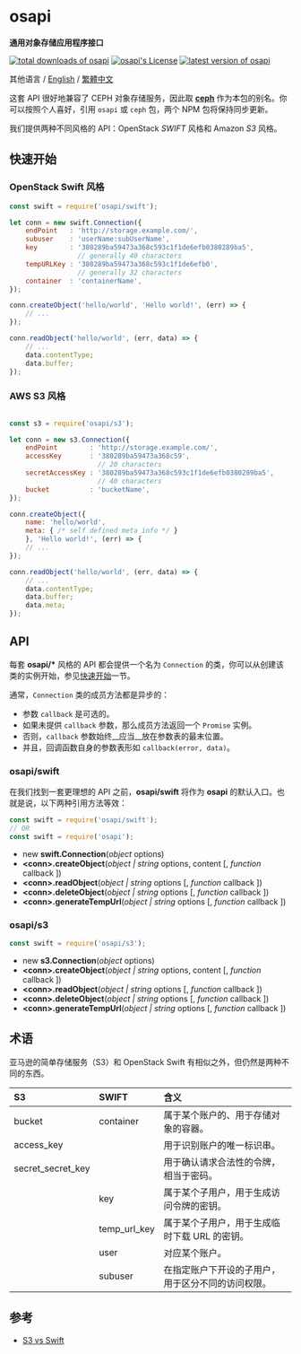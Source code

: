 #	osapi
__通用对象存储应用程序接口__

[![total downloads of osapi](https://img.shields.io/npm/dt/osapi.svg)](https://www.npmjs.com/package/osapi)
[![osapi's License](https://img.shields.io/npm/l/osapi.svg)](https://www.npmjs.com/package/osapi)
[![latest version of osapi](https://img.shields.io/npm/v/osapi.svg)](https://www.npmjs.com/package/osapi)

其他语言 / [English](./README.md) / [繁體中文](./README.zh_TW.md)

这套 API 很好地兼容了 CEPH 对象存储服务，因此取 __[ceph](https://www.npmjs.com/package/ceph)__ 作为本包的别名。你可以按照个人喜好，引用 `osapi` 或 `ceph` 包，两个 NPM 包将保持同步更新。

我们提供两种不同风格的 API：OpenStack *SWIFT* 风格和 Amazon *S3* 风格。

##	快速开始

###	OpenStack Swift 风格

```javascript
const swift = require('osapi/swift');

let conn = new swift.Connection({
	endPoint   : 'http://storage.example.com/',
	subuser    : 'userName:subUserName',
	key        : '380289ba59473a368c593c1f1de6efb0380289ba5', 
                 // generally 40 characters 
	tempURLKey : '380289ba59473a368c593c1f1de6efb0', 
	             // generally 32 characters
	container  : 'containerName',
});

conn.createObject('hello/world', 'Hello world!', (err) => {
	// ...
});

conn.readObject('hello/world', (err, data) => {
	// ...
	data.contentType;
	data.buffer;
});
```

###	AWS S3 风格

```javascript

const s3 = require('osapi/s3');

let conn = new s3.Connection({
	endPoint        : 'http://storage.example.com/',
	accessKey       : '380289ba59473a368c59', 
	                  // 20 characters 
	secretAccessKey : '380289ba59473a368c593c1f1de6efb0380289ba5', 
	                  // 40 characters
	bucket          : 'bucketName',
});

conn.createObject({
	name: 'hello/world',
	meta: { /* self defined meta info */ }
	}, 'Hello world!', (err) => {
	// ...
});

conn.readObject('hello/world', (err, data) => {
	// ...
	data.contentType;
	data.buffer;
	data.meta;
});
```

##	API

每套 __osapi/*__ 风格的 API 都会提供一个名为 `Connection` 的类，你可以从创建该类的实例开始，参见[快速开始](#快速开始)一节。

通常，`Connection` 类的成员方法都是异步的：

*	参数 `callback` 是可选的。
*	如果未提供 `callback` 参数，那么成员方法返回一个 `Promise` 实例。
*	否则，`callback` 参数始终__应当__放在参数表的最末位置。
*	并且，回调函数自身的参数表形如 `callback(error, data)`。

###	osapi/swift

在我们找到一套更理想的 API 之前，__osapi/swift__ 将作为 __osapi__ 的默认入口。也就是说，以下两种引用方法等效：

```javascript
const swift = require('osapi/swift');
// OR
const swift = require('osapi');
```

*	new __swift.Connection__(*object* options)
*	__\<conn\>.createObject__(*object | string* options, content [, *function* callback ])
*	__\<conn\>.readObject__(*object | string* options [, *function* callback ])
*	__\<conn\>.deleteObject__(*object | string* options [, *function* callback ])
*	__\<conn\>.generateTempUrl__(*object | string* options [, *function* callback ])

###	osapi/s3

```javascript
const swift = require('osapi/s3');
```

*	new __s3.Connection__(*object* options)
*	__\<conn\>.createObject__(*object | string* options, content [, *function* callback ])
*	__\<conn\>.readObject__(*object | string* options [, *function* callback ])
*	__\<conn\>.deleteObject__(*object | string* options [, *function* callback ])
*	__\<conn\>.generateTempUrl__(*object | string* options [, *function* callback ])

##  术语

亚马逊的简单存储服务（S3）和 OpenStack Swift 有相似之外，但仍然是两种不同的东西。

| S3                   | SWIFT          | 含义 |
| :----------------    | :------------- | :------------- |
| bucket               | container      | 属于某个账户的、用于存储对象的容器。 |
| access_key           |                | 用于识别账户的唯一标识串。 |
| secret\_secret\_key  |                | 用于确认请求合法性的令牌，相当于密码。 |
|                      | key            | 属于某个子用户，用于生成访问令牌的密钥。 |
|                      | temp\_url\_key | 属于某个子用户，用于生成临时下载 URL 的密钥。 |
|                      | user           | 对应某个账户。 |
|                      | subuser        | 在指定账户下开设的子用户，用于区分不同的访问权限。 |

##  参考

*	[S3 vs Swift](https://oldhenhut.com/2016/05/31/s3-vs-swift/)
